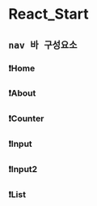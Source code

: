 # React_Start
## `nav 바 구성요소`
### ❗️Home

### ❗️About


### ❗️Counter


### ❗️Input


### ❗️Input2


### ❗️List
